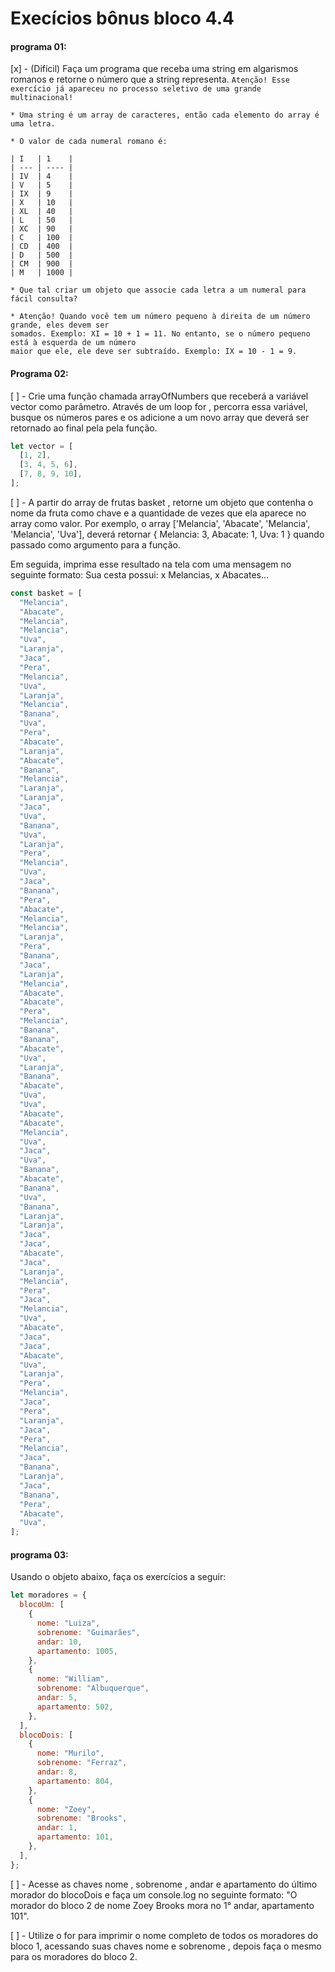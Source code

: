 # Execícios bônus bloco 4.4

#### programa 01:

[x] - (Difícil) Faça um programa que receba uma string em algarismos romanos e retorne o número
que a string representa. `Atenção! Esse exercício já apareceu no processo seletivo de uma grande multinacional!`

    * Uma string é um array de caracteres, então cada elemento do array é uma letra.

    * O valor de cada numeral romano é:

```
| I   | 1    |
| --- | ---- |
| IV  | 4    |
| V   | 5    |
| IX  | 9    |
| X   | 10   |
| XL  | 40   |
| L   | 50   |
| XC  | 90   |
| C   | 100  |
| CD  | 400  |
| D   | 500  |
| CM  | 900  |
| M   | 1000 |
```

    * Que tal criar um objeto que associe cada letra a um numeral para fácil consulta?

    * Atenção! Quando você tem um número pequeno à direita de um número grande, eles devem ser
    somados. Exemplo: XI = 10 + 1 = 11. No entanto, se o número pequeno está à esquerda de um número
    maior que ele, ele deve ser subtraído. Exemplo: IX = 10 - 1 = 9.

#### Programa 02:

[ ] - Crie uma função chamada arrayOfNumbers que receberá a variável vector como parâmetro. Através
de um loop for , percorra essa variável, busque os números pares e os adicione a um novo array que
deverá ser retornado ao final pela pela função.

```js
let vector = [
  [1, 2],
  [3, 4, 5, 6],
  [7, 8, 9, 10],
];
```

[ ] - A partir do array de frutas basket , retorne um objeto que contenha o nome da fruta como
chave e a quantidade de vezes que ela aparece no array como valor. Por exemplo, o array ['Melancia',
'Abacate', 'Melancia', 'Melancia', 'Uva'], deverá retornar { Melancia: 3, Abacate: 1, Uva: 1 }
quando passado como argumento para a função.

Em seguida, imprima esse resultado na tela com uma mensagem no seguinte formato: Sua cesta possui: x
Melancias, x Abacates...

```js
const basket = [
  "Melancia",
  "Abacate",
  "Melancia",
  "Melancia",
  "Uva",
  "Laranja",
  "Jaca",
  "Pera",
  "Melancia",
  "Uva",
  "Laranja",
  "Melancia",
  "Banana",
  "Uva",
  "Pera",
  "Abacate",
  "Laranja",
  "Abacate",
  "Banana",
  "Melancia",
  "Laranja",
  "Laranja",
  "Jaca",
  "Uva",
  "Banana",
  "Uva",
  "Laranja",
  "Pera",
  "Melancia",
  "Uva",
  "Jaca",
  "Banana",
  "Pera",
  "Abacate",
  "Melancia",
  "Melancia",
  "Laranja",
  "Pera",
  "Banana",
  "Jaca",
  "Laranja",
  "Melancia",
  "Abacate",
  "Abacate",
  "Pera",
  "Melancia",
  "Banana",
  "Banana",
  "Abacate",
  "Uva",
  "Laranja",
  "Banana",
  "Abacate",
  "Uva",
  "Uva",
  "Abacate",
  "Abacate",
  "Melancia",
  "Uva",
  "Jaca",
  "Uva",
  "Banana",
  "Abacate",
  "Banana",
  "Uva",
  "Banana",
  "Laranja",
  "Laranja",
  "Jaca",
  "Jaca",
  "Abacate",
  "Jaca",
  "Laranja",
  "Melancia",
  "Pera",
  "Jaca",
  "Melancia",
  "Uva",
  "Abacate",
  "Jaca",
  "Jaca",
  "Abacate",
  "Uva",
  "Laranja",
  "Pera",
  "Melancia",
  "Jaca",
  "Pera",
  "Laranja",
  "Jaca",
  "Pera",
  "Melancia",
  "Jaca",
  "Banana",
  "Laranja",
  "Jaca",
  "Banana",
  "Pera",
  "Abacate",
  "Uva",
];
```

#### programa 03:

Usando o objeto abaixo, faça os exercícios a seguir:

```js
let moradores = {
  blocoUm: [
    {
      nome: "Luiza",
      sobrenome: "Guimarães",
      andar: 10,
      apartamento: 1005,
    },
    {
      nome: "William",
      sobrenome: "Albuquerque",
      andar: 5,
      apartamento: 502,
    },
  ],
  blocoDois: [
    {
      nome: "Murilo",
      sobrenome: "Ferraz",
      andar: 8,
      apartamento: 804,
    },
    {
      nome: "Zoey",
      sobrenome: "Brooks",
      andar: 1,
      apartamento: 101,
    },
  ],
};
```

  [ ] - Acesse as chaves nome , sobrenome , andar e apartamento do último morador do blocoDois e faça 
  um console.log no seguinte formato: "O morador do bloco 2 de nome Zoey Brooks mora no 1° andar, 
  apartamento 101".

  [ ] - Utilize o for para imprimir o nome completo de todos os moradores do bloco 1, acessando suas 
  chaves nome e sobrenome , depois faça o mesmo para os moradores do bloco 2.
